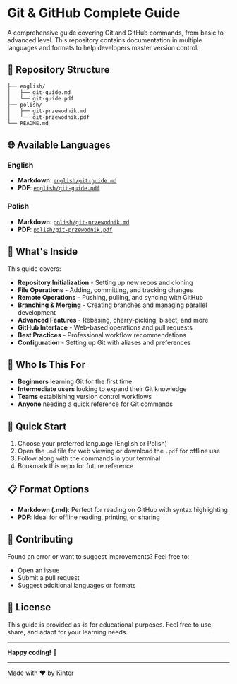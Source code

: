 # Git & GitHub Complete Guide

A comprehensive guide covering Git and GitHub commands, from basic to advanced level. This repository contains documentation in multiple languages and formats to help developers master version control.

## 📁 Repository Structure

```
├── english/
│   ├── git-guide.md
│   └── git-guide.pdf
├── polish/
│   ├── git-przewodnik.md
│   └── git-przewodnik.pdf
└── README.md
```

## 🌐 Available Languages

### English
- **Markdown**: [`english/git-guide.md`](english/git-guide.md)
- **PDF**: [`english/git-guide.pdf`](english/git-guide.pdf)

### Polish
- **Markdown**: [`polish/git-przewodnik.md`](polish/git-przewodnik.md)
- **PDF**: [`polish/git-przewodnik.pdf`](polish/git-przewodnik.pdf)

## 📖 What's Inside

This guide covers:

- **Repository Initialization** - Setting up new repos and cloning
- **File Operations** - Adding, committing, and tracking changes
- **Remote Operations** - Pushing, pulling, and syncing with GitHub
- **Branching & Merging** - Creating branches and managing parallel development
- **Advanced Features** - Rebasing, cherry-picking, bisect, and more
- **GitHub Interface** - Web-based operations and pull requests
- **Best Practices** - Professional workflow recommendations
- **Configuration** - Setting up Git with aliases and preferences

## 🎯 Who Is This For

- **Beginners** learning Git for the first time
- **Intermediate users** looking to expand their Git knowledge
- **Teams** establishing version control workflows
- **Anyone** needing a quick reference for Git commands

## 🚀 Quick Start

1. Choose your preferred language (English or Polish)
2. Open the `.md` file for web viewing or download the `.pdf` for offline use
3. Follow along with the commands in your terminal
4. Bookmark this repo for future reference

## 📋 Format Options

- **Markdown (.md)**: Perfect for reading on GitHub with syntax highlighting
- **PDF**: Ideal for offline reading, printing, or sharing

## 🤝 Contributing

Found an error or want to suggest improvements? Feel free to:
- Open an issue
- Submit a pull request
- Suggest additional languages or formats

## 📄 License

This guide is provided as-is for educational purposes. Feel free to use, share, and adapt for your learning needs.

---

**Happy coding!** 🎉

---

Made with ❤️ by Kinter
